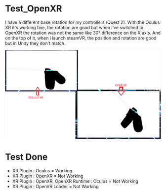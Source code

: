 # Test_OpenXR

I have a different base rotation for my controllers (Quest 2).
With the Oculus XR it's working fine, the rotation are good but when i've switched to OpenXR the rotation was not the same like 30° difference on the X axis.
And on the top of it, when i launch steamVR, the position and rotation are good but in Unity they don't match.

![alt text](https://github.com/PhantomDO/Test_OpenXR/blob/main/Image/OCULUSXR_OPENXR.png?raw=true)

# Test Done 

- XR Plugin : Oculus = Working
- XR Plugin : OpenXR = Not Working
- XR Plugin : OpenXR, OpenXR Runtime : Oculus = Not Working
- XR Plugin : OpenVR Loader = Not Working 
